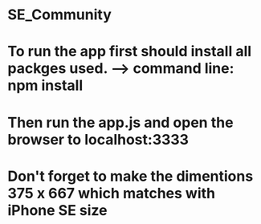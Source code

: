 # SE_Community

# To run the app first should install all packges used. --> command line: npm install
# Then run the app.js and open the browser to localhost:3333
# Don't forget to make the dimentions 375 x 667 which matches with iPhone SE size
